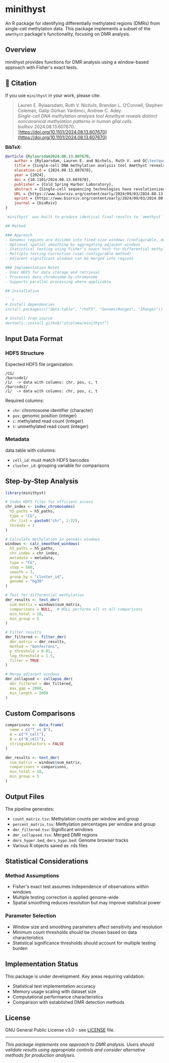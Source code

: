 # minithyst

An R package for identifying differentially methylated regions (DMRs) from single-cell methylation data. This package implements a subset of the `amethyst` package's functionality, focusing on DMR analysis.

## Overview

minithyst provides functions for DMR analysis using a window-based approach with Fisher's exact tests.

## 📖 Citation

If you use `minithyst` in your work, please cite:

> Lauren E. Rylaarsdam, Ruth V. Nichols, Brendan L. O’Connell, Stephen Coleman, Galip Gürkan Yardımcı, Andrew C. Adey.  
> *Single-cell DNA methylation analysis tool Amethyst reveals distinct noncanonical methylation patterns in human glial cells.*  
> bioRxiv 2024.08.13.607670. [https://doi.org/10.1101/2024.08.13.607670](https://doi.org/10.1101/2024.08.13.607670)

**BibTeX:**

```bibtex
@article {Rylaarsdam2024.08.13.607670,
	author = {Rylaarsdam, Lauren E. and Nichols, Ruth V. and O{\textquoteright}Connell, Brendan L. and Coleman, Stephen and Yard{\i}mc{\i}, Galip G{\"u}rkan and Adey, Andrew C.},
	title = {Single-cell DNA methylation analysis tool Amethyst reveals distinct noncanonical methylation patterns in human glial cells},
	elocation-id = {2024.08.13.607670},
	year = {2024},
	doi = {10.1101/2024.08.13.607670},
	publisher = {Cold Spring Harbor Laboratory},
	abstract = {Single-cell sequencing technologies have revolutionized biomedical research by enabling deconvolution of cell type-specific properties in highly heterogeneous tissue. While robust tools have been developed to handle bioinformatic challenges posed by single-cell RNA and ATAC data, options for emergent modalities such as methylation are much more limited, impeding the utility of results. Here we present Amethyst, a comprehensive R package for atlas-scale single-cell methylation sequencing data analysis. Amethyst begins with base-level methylation calls and expedites batch integration, doublet detection, dimensionality reduction, clustering, cell type annotation, differentially methylated region calling, and interpretation of results, facilitating rapid data interaction in a local environment. We introduce the workflow using published single-cell methylation human peripheral blood mononuclear cell (PBMC) and human cortex data. We further leverage Amethyst on an atlas-scale brain dataset to describe a noncanonical methylation pattern in human astrocytes and oligodendrocytes, challenging the notion that this form of methylation is principally relevant to neurons in the brain. Tools such as Amethyst will increase accessibility to single-cell methylation data analysis, catalyzing research progress across diverse contexts.Competing Interest StatementA.C.A. is an author of one or more patents that pertain to sciMET technology and an advisor to Scale Biosciences who have commercialized the technology. This potential conflict is managed by the office of research integrity at OHSU.},
	URL = {https://www.biorxiv.org/content/early/2024/09/03/2024.08.13.607670},
	eprint = {https://www.biorxiv.org/content/early/2024/09/03/2024.08.13.607670.full.pdf},
	journal = {bioRxiv}
}

`minithyst` was built to produce identical final results to `amethyst` and this is where all benchmarking and tests were performed.

## Method

### Approach
- Genomic regions are divided into fixed-size windows (configurable, default 500bp)
- Optional spatial smoothing by aggregating adjacent windows
- Statistical testing using Fisher's exact test for differential methylation between groups
- Multiple testing correction (user-configurable method)
- Adjacent significant windows can be merged into regions

### Implementation Notes
- Uses HDF5 for data storage and retrieval
- Processes data chromosome-by-chromosome
- Supports parallel processing where applicable

## Installation

```r
# Install dependencies
install.packages(c("data.table", "rhdf5", "GenomicRanges", "IRanges"))

# Install from source
devtools::install_github("stcolema/minithyst")
```

## Input Data Format

### HDF5 Structure
Expected HDF5 file organization:
  ```
/CG/
  /barcode1/
  /1/  -> data with columns: chr, pos, c, t
/barcode2/
  /1/  -> data with columns: chr, pos, c, t
```

Required columns:
  - `chr`: chromosome identifier (character)
- `pos`: genomic position (integer)
- `c`: methylated read count (integer) 
- `t`: unmethylated read count (integer)

### Metadata
data.table with columns:
  - `cell_id`: must match HDF5 barcodes
- `cluster_id`: grouping variable for comparisons

## Step-by-Step Analysis

```r
library(minithyst)

# Index HDF5 files for efficient access
chr_index <- index_chromosomes(
  h5_paths = h5_paths,
  type = "CG",
  chr_list = paste0("chr", 1:22),
  threads = 1
)

# Calculate methylation in genomic windows
windows <- calc_smoothed_windows(
  h5_paths = h5_paths,
  chr_index = chr_index, 
  metadata = metadata,
  type = "CG",
  step = 500,
  smooth = 3,
  group_by = "cluster_id",
  genome = "hg38"
)

# Test for differential methylation
dmr_results <- test_dmr(
  sum_matrix = windows$sum_matrix,
  comparisons = NULL,  # NULL performs all vs all comparisons
  min_total = 10,
  min_group = 5
)

# Filter results
dmr_filtered <- filter_dmr(
  dmr_matrix = dmr_results,
  method = "bonferroni",
  p_threshold = 0.01,
  log_threshold = 1.5,
  filter = TRUE
)

# Merge adjacent windows
dmr_collapsed <- collapse_dmr(
  dmr_filtered = dmr_filtered,
  max_gap = 2000,
  min_length = 2000
)
```

## Custom Comparisons

```r
comparisons <- data.frame(
  name = c("T_vs_B"),
  A = c("T_cell"),
  B = c("B_cell"),
  stringsAsFactors = FALSE
)

dmr_results <- test_dmr(
  sum_matrix = windows$sum_matrix,
  comparisons = comparisons,
  min_total = 10,
  min_group = 5
)
```

## Output Files

The pipeline generates:
  - `count_matrix.tsv`: Methylation counts per window and group
- `percent_matrix.tsv`: Methylation percentages per window and group  
- `dmr_filtered.tsv`: Significant windows
- `dmr_collapsed.tsv`: Merged DMR regions
- `dmrs_hyper.bed`, `dmrs_hypo.bed`: Genome browser tracks
- Various R objects saved as .rds files

## Statistical Considerations

### Method Assumptions
- Fisher's exact test assumes independence of observations within windows
- Multiple testing correction is applied genome-wide
- Spatial smoothing reduces resolution but may improve statistical power

### Parameter Selection
- Window size and smoothing parameters affect sensitivity and resolution
- Minimum count thresholds should be chosen based on data characteristics
- Statistical significance thresholds should account for multiple testing burden

## Implementation Status

This package is under development. Key areas requiring validation:
- Statistical test implementation accuracy
- Memory usage scaling with dataset size
- Computational performance characteristics
- Comparison with established DMR detection methods

## License

GNU General Public License v3.0 - see [LICENSE](LICENSE) file.

---

*This package implements one approach to DMR analysis. Users should validate results using appropriate controls and consider alternative methods for production analyses.*
